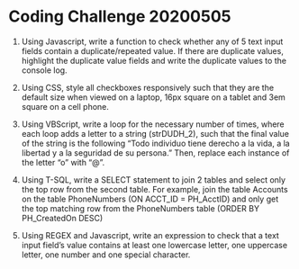# Coding Challenge 20200505

1. Using Javascript, write a function to check whether any of 5 text input fields contain a duplicate/repeated value. If there are duplicate values, highlight the duplicate value fields and write the duplicate values to the console log.

2. Using CSS, style all checkboxes responsively such that they are the default size when viewed on a laptop, 16px square on a tablet and 3em square on a cell phone.

3. Using VBScript, write a loop for the necessary number of times, where each loop adds a letter to a string (strDUDH_2), such that the final value of the string is the following “Todo individuo tiene derecho a la vida, a la libertad y a la seguridad de su persona.” Then, replace each instance of the letter “o” with “@”.

4. Using T-SQL, write a SELECT statement to join 2 tables and select only the top row from the second table. For example, join the table Accounts on the table PhoneNumbers (ON ACCT_ID = PH_AcctID) and only get the top matching row from the PhoneNumbers table (ORDER BY PH_CreatedOn DESC)  

5. Using REGEX and Javascript, write an expression to check that a text input field’s value contains at least one lowercase letter, one uppercase letter, one number and one special character.
